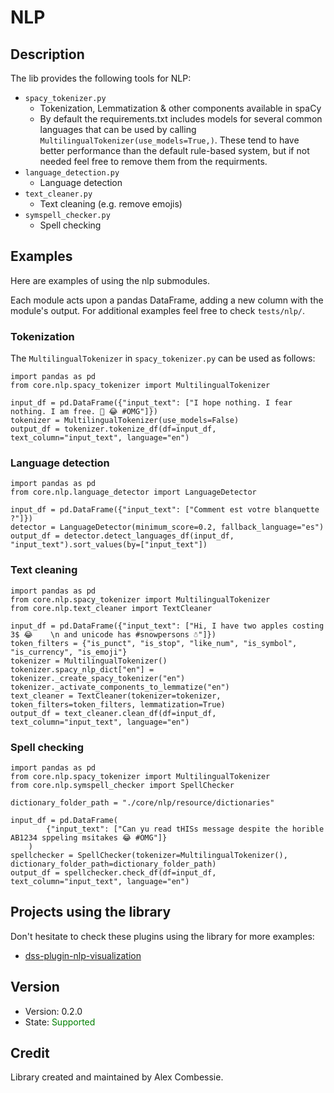 # NLP

## Description

The lib provides the following tools for NLP:
- `spacy_tokenizer.py`
    - Tokenization, Lemmatization & other components available in spaCy
    - By default the requirements.txt includes models for several common languages that can be used by calling `MultilingualTokenizer(use_models=True,)`. These tend to have better performance than the default rule-based system, but if not needed feel free to remove them from the requirments.
- `language_detection.py`
    - Language detection
- `text_cleaner.py`
    - Text cleaning (e.g. remove emojis)
- `symspell_checker.py`
    - Spell checking

## Examples

Here are examples of using the nlp submodules.

Each module acts upon a pandas DataFrame, adding a new column with the module's output.
For additional examples feel free to check `tests/nlp/`.

### Tokenization

The `MultilingualTokenizer` in `spacy_tokenizer.py` can be used as follows:

```
import pandas as pd
from core.nlp.spacy_tokenizer import MultilingualTokenizer

input_df = pd.DataFrame({"input_text": ["I hope nothing. I fear nothing. I am free. 💩 😂 #OMG"]})
tokenizer = MultilingualTokenizer(use_models=False)
output_df = tokenizer.tokenize_df(df=input_df, text_column="input_text", language="en")
```

### Language detection

```
import pandas as pd
from core.nlp.language_detector import LanguageDetector

input_df = pd.DataFrame({"input_text": ["Comment est votre blanquette ?"]})
detector = LanguageDetector(minimum_score=0.2, fallback_language="es")
output_df = detector.detect_languages_df(input_df, "input_text").sort_values(by=["input_text"])
```

### Text cleaning


```
import pandas as pd
from core.nlp.spacy_tokenizer import MultilingualTokenizer
from core.nlp.text_cleaner import TextCleaner

input_df = pd.DataFrame({"input_text": ["Hi, I have two apples costing 3$ 😂    \n and unicode has #snowpersons ☃"]})
token_filters = {"is_punct", "is_stop", "like_num", "is_symbol", "is_currency", "is_emoji"}
tokenizer = MultilingualTokenizer()
tokenizer.spacy_nlp_dict["en"] = tokenizer._create_spacy_tokenizer("en")
tokenizer._activate_components_to_lemmatize("en")
text_cleaner = TextCleaner(tokenizer=tokenizer, token_filters=token_filters, lemmatization=True)
output_df = text_cleaner.clean_df(df=input_df, text_column="input_text", language="en")
```

### Spell checking

```
import pandas as pd
from core.nlp.spacy_tokenizer import MultilingualTokenizer
from core.nlp.symspell_checker import SpellChecker

dictionary_folder_path = "./core/nlp/resource/dictionaries"

input_df = pd.DataFrame(
        {"input_text": ["Can yu read tHISs message despite the horible AB1234 sppeling msitakes 😂 #OMG"]}
    )
spellchecker = SpellChecker(tokenizer=MultilingualTokenizer(), dictionary_folder_path=dictionary_folder_path)
output_df = spellchecker.check_df(df=input_df, text_column="input_text", language="en")
```

## Projects using the library

Don't hesitate to check these plugins using the library for more examples:

- [dss-plugin-nlp-visualization](https://github.com/dataiku/dss-plugin-nlp-visualization)

## Version

- Version: 0.2.0
- State: <span style="color:green">Supported</span>

## Credit

Library created and maintained by Alex Combessie.

